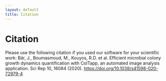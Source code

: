 ```yaml
---
layout: default
title: Citation
---
```

# Citation

Please use the following citation if you used our software for your scientific work:
Bär, J., Boumasmoud, M., Kouyos, R.D. et al. Efficient microbial colony growth dynamics quantification with ColTapp, an automated image analysis application. Sci Rep 10, 16084 (2020). https://doi.org/10.1038/s41598-020-72979-4
